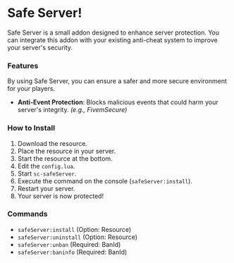 # Safe Server!
Safe Server is a small addon designed to enhance server protection. You can integrate this addon with your existing anti-cheat system to improve your server's security.

### Features
By using Safe Server, you can ensure a safer and more secure environment for your players.
- **Anti-Event Protection**: Blocks malicious events that could harm your server's integrity. _(e.g., FivemSecure)_

### How to Install
1. Download the resource.
2. Place the resource in your server.
3. Start the resource at the bottom.
4. Edit the `config.lua`.
5. Start `sc-safeServer`.
6. Execute the command on the console (`safeServer:install`).
7. Restart your server.
8. Your server is now protected!

### Commands
- `safeServer:install` (Option: Resource)
- `safeServer:uninstall` (Option: Resource)
- `safeServer:unban` (Required: BanId)
- `safeServer:baninfo` (Required: BanId)
